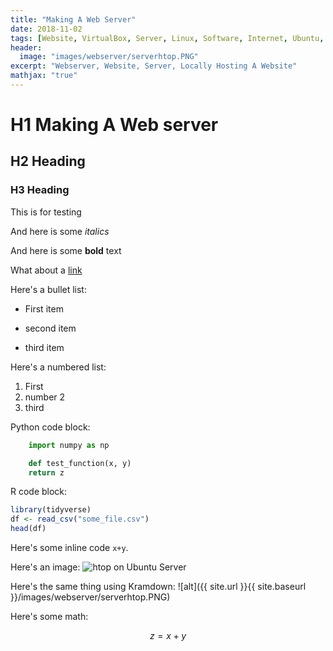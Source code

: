 ```yaml
---
title: "Making A Web Server"
date: 2018-11-02
tags: [Website, VirtualBox, Server, Linux, Software, Internet, Ubuntu, Ubuntu Server]
header:
  image: "images/webserver/serverhtop.PNG"
excerpt: "Webserver, Website, Server, Locally Hosting A Website"
mathjax: "true"
---
```


# H1 Making A Web server

## H2 Heading

### H3 Heading

This is for testing

And here is some *italics*

And here is some **bold** text

What about a [link](https://github.com)

Here's a bullet list:
* First item
+ second item
- third item

Here's a numbered list:
1. First
2. number 2
3. third

Python code block:
```Python
    import numpy as np

    def test_function(x, y)
    return z
```

R code block:
```r
library(tidyverse)
df <- read_csv("some_file.csv")
head(df)
```
Here's some inline code `x+y`.

Here's an image:
<img src="{{ site.url }}{{ site.baseurl }}/images/webserver/serverhtop.PNG" alt="htop on Ubuntu Server">

Here's the same thing using Kramdown:
![alt]({{ site.url }}{{ site.baseurl }}/images/webserver/serverhtop.PNG)

Here's some math:

$$z=x+y$$
